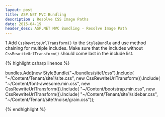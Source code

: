 ```yaml
---
layout: post
title: ASP.NET MVC Bundling
description : Resolve CSS Image Paths
date: 2015-04-19
header_desc: ASP.NET MVC Bundling - Resolve Image Path
---
```

<p><span class="step">1</span> Add <code>CssRewriteUrlTransform()</code> to the <code>StyleBundle</code> and use method chaining for multiple includes. Make sure that the includes without <code>CssRewriteUrlTransform()</code> should come last in the include list.</p>

{% highlight csharp linenos %}

bundles.Add(new StyleBundle("~/bundles/site1/css").Include(
"~/Content/Tenant/site1/site.css", new CssRewriteUrlTransform()).Include(
"~/Content/font-awesome.min.css", new CssRewriteUrlTransform()).Include(
"~/Content/bootstrap.min.css", new CssRewriteUrlTransform()).Include(
"~/Content/Tenant/site1/sidebar.css",
"~/Content/Tenant/site1/noise/grain.css"));

{% endhighlight %}
